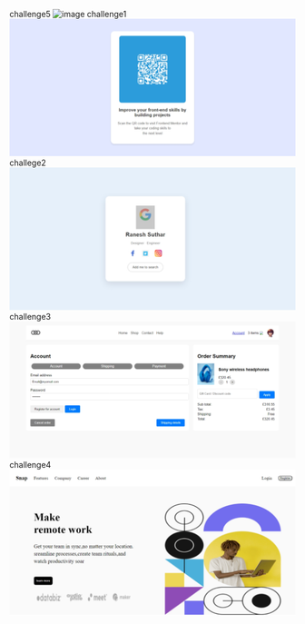 challenge5
![image](https://github.com/user-attachments/assets/8086cb51-2479-474e-8671-3b3ca4419e1e)
challenge1
![Alt text](image.png)
challege2
![Alt text](image-3.png)
challenge3
![Alt text](image-4.png)
challenge4
![Alt text](image-5.png)